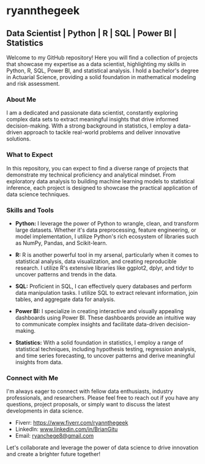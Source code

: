 # ryannthegeek

## Data Scientist | Python | R | SQL | Power BI | Statistics

Welcome to my GitHub repository! Here you will find a collection of projects that showcase my expertise as a data scientist, highlighting my skills in Python, R, SQL, Power BI, and statistical analysis. I hold a bachelor's degree in Actuarial Science, providing a solid foundation in mathematical modeling and risk assessment.

### About Me

I am a dedicated and passionate data scientist, constantly exploring complex data sets to extract meaningful insights that drive informed decision-making. With a strong background in statistics, I employ a data-driven approach to tackle real-world problems and deliver innovative solutions.

### What to Expect

In this repository, you can expect to find a diverse range of projects that demonstrate my technical proficiency and analytical mindset. From exploratory data analysis to building machine learning models to statistical inference, each project is designed to showcase the practical application of data science techniques.

### Skills and Tools

- **Python:** I leverage the power of Python to wrangle, clean, and transform large datasets. Whether it's data preprocessing, feature engineering, or model implementation, I utilize Python's rich ecosystem of libraries such as NumPy, Pandas, and Scikit-learn.

- **R:** R is another powerful tool in my arsenal, particularly when it comes to statistical analysis, data visualization, and creating reproducible research. I utilize R's extensive libraries like ggplot2, dplyr, and tidyr to uncover patterns and trends in the data.

- **SQL:** Proficient in SQL, I can effectively query databases and perform data manipulation tasks. I utilize SQL to extract relevant information, join tables, and aggregate data for analysis.

- **Power BI:** I specialize in creating interactive and visually appealing dashboards using Power BI. These dashboards provide an intuitive way to communicate complex insights and facilitate data-driven decision-making.

- **Statistics:** With a solid foundation in statistics, I employ a range of statistical techniques, including hypothesis testing, regression analysis, and time series forecasting, to uncover patterns and derive meaningful insights from data.

### Connect with Me

I'm always eager to connect with fellow data enthusiasts, industry professionals, and researchers. Please feel free to reach out if you have any questions, project proposals, or simply want to discuss the latest developments in data science.

- Fiverr: https://www.fiverr.com/ryannthegeek
- LinkedIn: www.linkedin.com/in/BrianGitu
- Email: ryanchege8@gmail.com

Let's collaborate and leverage the power of data science to drive innovation and create a brighter future together!
